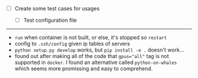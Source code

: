 - [ ] Create some test cases for usages
  - [ ] Test configuration file


---

- `run` when container is not built, or else, it's stopped so `restart`
- config to `.ssh/config` given ip tables of servers
- `python setup.py develop` works, but `pip install -e .` doesn't work...
- found out after making all of the code that `gpus="all"` tag is not supported in `docker`. I found an alternative called `python-on-whales` which seems more promissing and easy to comprehend.
